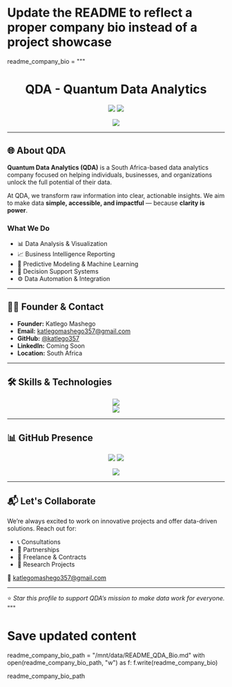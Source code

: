 # Update the README to reflect a proper company bio instead of a project showcase

readme_company_bio = """<!-- GitHub Profile Bio for QDA - Quantum Data Analytics -->

<h1 align="center">QDA - Quantum Data Analytics</h1>
<p align="center">
  <img src="https://img.shields.io/badge/Founder-Katlego%20Mashego-blue?style=flat-square" />
  <img src="https://img.shields.io/badge/Email-katlegomashego357@gmail.com-orange?style=flat-square" />
</p>

<p align="center">
  <img src="https://readme-typing-svg.demolab.com/?lines=Welcome+to+Quantum+Data+Analytics!;Transforming+Data+Into+Decisions;Your+Data.+Your+Power.&center=true&width=500&height=45">
</p>

---

## 🌐 About QDA

**Quantum Data Analytics (QDA)** is a South Africa-based data analytics company focused on helping individuals, businesses, and organizations unlock the full potential of their data.

At QDA, we transform raw information into clear, actionable insights. We aim to make data **simple, accessible, and impactful** — because **clarity is power**.

### What We Do

- 📊 Data Analysis & Visualization  
- 📈 Business Intelligence Reporting  
- 🤖 Predictive Modeling & Machine Learning  
- 🧠 Decision Support Systems  
- ⚙️ Data Automation & Integration  

---

## 👨‍💼 Founder & Contact

- **Founder:** Katlego Mashego  
- **Email:** [katlegomashego357@gmail.com](mailto:katlegomashego357@gmail.com)  
- **GitHub:** [@katlego357](https://github.com/katlego357)  
- **LinkedIn:** Coming Soon  
- **Location:** South Africa  

---

## 🛠️ Skills & Technologies

<p align="center">
  <img src="https://skillicons.dev/icons?i=python,r,sql,pandas,numpy,matplotlib,seaborn,tableau,powerbi,excel,git,github,linux" /><br>
  <img src="https://skillicons.dev/icons?i=aws,docker,postgres,azure" />
</p>

---

## 📊 GitHub Presence

<p align="center">
  <img src="https://github-readme-stats.vercel.app/api?username=katlego357&show_icons=true&theme=radical" />
  <img src="https://github-readme-stats.vercel.app/api/top-langs/?username=katlego357&layout=compact&theme=radical" />
</p>

<p align="center">
  <img src="https://github-readme-streak-stats.herokuapp.com?user=katlego357&theme=radical" />
</p>

---

## 📬 Let's Collaborate

We’re always excited to work on innovative projects and offer data-driven solutions. Reach out for:
- 📞 Consultations
- 🤝 Partnerships
- 💼 Freelance & Contracts
- 🧪 Research Projects

📧 [katlegomashego357@gmail.com](mailto:katlegomashego357@gmail.com)

---

⭐ _Star this profile to support QDA’s mission to make data work for everyone._
"""

# Save updated content
readme_company_bio_path = "/mnt/data/README_QDA_Bio.md"
with open(readme_company_bio_path, "w") as f:
    f.write(readme_company_bio)

readme_company_bio_path
